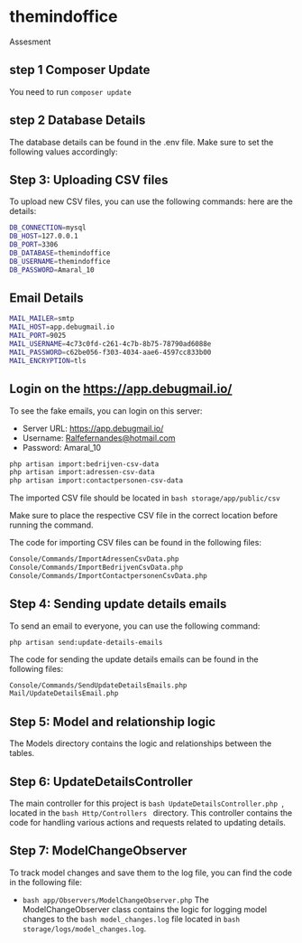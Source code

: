 # themindoffice
Assesment

## step 1 Composer Update
You need to run ```
composer update ```
## step 2 Database Details
The database details can be found in the .env file. Make sure to set the following values accordingly:

## Step 3: Uploading CSV files

To upload new CSV files, you can use the following commands:
here are the details:
```bash
DB_CONNECTION=mysql
DB_HOST=127.0.0.1
DB_PORT=3306
DB_DATABASE=themindoffice
DB_USERNAME=themindoffice
DB_PASSWORD=Amaral_10
```
## Email Details
```bash
MAIL_MAILER=smtp
MAIL_HOST=app.debugmail.io
MAIL_PORT=9025
MAIL_USERNAME=4c73c0fd-c261-4c7b-8b75-78790ad6088e
MAIL_PASSWORD=c62be056-f303-4034-aae6-4597cc833b00
MAIL_ENCRYPTION=tls
```
## Login on the https://app.debugmail.io/

To see the fake emails, you can login on this server:
- Server URL: https://app.debugmail.io/
- Username: Ralfefernandes@hotmail.com
- Password: Amaral_10

```bash
php artisan import:bedrijven-csv-data
php artisan import:adressen-csv-data
php artisan import:contactpersonen-csv-data 
```

The imported CSV file should be located in ```bash storage/app/public/csv``` 

Make sure to place the respective CSV file in the correct location before running the command.

The code for importing CSV files can be found in the following files:

```bash 
Console/Commands/ImportAdressenCsvData.php
Console/Commands/ImportBedrijvenCsvData.php
Console/Commands/ImportContactpersonenCsvData.php
```

## Step 4: Sending update details emails

To send an email to everyone, you can use the following command:

``` 
php artisan send:update-details-emails
```

The code for sending the update details emails can be found in the following files:

```bash
Console/Commands/SendUpdateDetailsEmails.php
Mail/UpdateDetailsEmail.php
```

## Step 5: Model and relationship logic
The Models directory contains the logic and relationships between the tables.

## Step 6: UpdateDetailsController
The main controller for this project is ```bash UpdateDetailsController.php ```, located in the ```bash Http/Controllers ``` directory. This controller contains the code for handling various actions and requests related to updating details.

## Step 7: ModelChangeObserver
To track model changes and save them to the log file, you can find the code in the following file:
- ```bash app/Observers/ModelChangeObserver.php```
The ModelChangeObserver class contains the logic for logging model changes to the ```bash model_changes.log``` file located in ```bash storage/logs/model_changes.log```.
